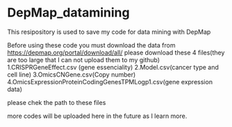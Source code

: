 # DepMap_datamining

This resipository is used to save my code for data mining with DepMap

Before using these code you must download the data from https://depmap.org/portal/download/all/
please download these 4 files(they are too large that I can not upload them to my github)
1.CRISPRGeneEffect.csv (gene essenciality)
2.Model.csv(cancer type and cell line)
3.OmicsCNGene.csv(Copy number)
4.OmicsExpressionProteinCodingGenesTPMLogp1.csv(gene expression data)

please chek the path to these files

more codes will be uploaded here in the future as I learn more.
